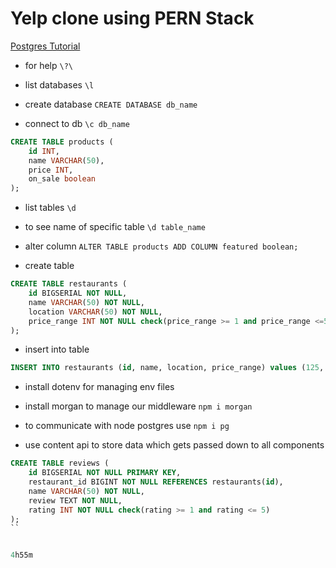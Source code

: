 # Yelp clone using PERN Stack

[Postgres Tutorial](https://www.postgresqltutorial.com/)

- for help `\?\`

- list databases `\l`
- create database `CREATE DATABASE db_name`
- connect to db `\c db_name`

```sql
CREATE TABLE products (
    id INT,
    name VARCHAR(50),
    price INT,
    on_sale boolean
);
```

- list tables `\d`
- to see name of specific table `\d table_name`
- alter column `ALTER TABLE products ADD COLUMN featured boolean;`

- create table
```sql
CREATE TABLE restaurants (
    id BIGSERIAL NOT NULL,
    name VARCHAR(50) NOT NULL,
    location VARCHAR(50) NOT NULL,
    price_range INT NOT NULL check(price_range >= 1 and price_range <=5)
);
```
- insert into table
```sql
INSERT INTO restaurants (id, name, location, price_range) values (125, 'Kati Kati', 'Douala', 4);
```

- install dotenv for managing env files

- install morgan to manage our middleware `npm i morgan`

- to communicate with node postgres use `npm i pg`

- use content api to store data which gets passed down to all components

<!-- create reviews table -->
```sql
CREATE TABLE reviews (
    id BIGSERIAL NOT NULL PRIMARY KEY,
    restaurant_id BIGINT NOT NULL REFERENCES restaurants(id),
    name VARCHAR(50) NOT NULL,
    review TEXT NOT NULL,
    rating INT NOT NULL check(rating >= 1 and rating <= 5)
);
``


4h55m